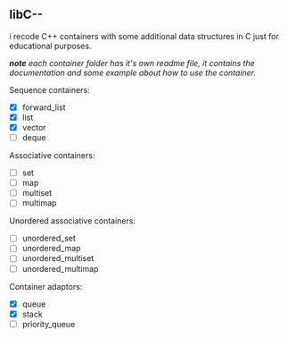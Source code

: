 ## libC--
i recode C++ containers with some additional data structures in C just for educational purposes.

***note*** *each container folder has it's own readme file, it contains the documentation and some example about how to use the container.*


Sequence containers:
 - [x] forward_list
 - [x] list
 - [x] vector
 - [ ] deque
 
Associative containers:
 - [ ] set
 - [ ] map
 - [ ] multiset
 - [ ] multimap
 
Unordered associative containers:
 - [ ] unordered_set
 - [ ] unordered_map
 - [ ] unordered_multiset
 - [ ] unordered_multimap

Container adaptors:
 - [x] queue
 - [x] stack
 - [ ] priority_queue
